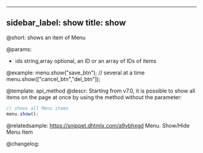 
---
sidebar_label: show
title: show
---          

@short: shows an item of Menu


@params:
- ids 		string,array		optional, an ID or an array of IDs of items



@example:
menu.show("save_btn");
// several at a time
menu.show(["cancel_btn","del_btn"]);


@template: api_method
@descr:
Starting from v7.0, it is possible to show all items on the page at once by using the method without the parameter:

~~~js
// shows all Menu items
menu.show();
~~~

@relatedsample: https://snippet.dhtmlx.com/a9vbhxgd	Menu. Show/Hide Menu Item


@changelog:


